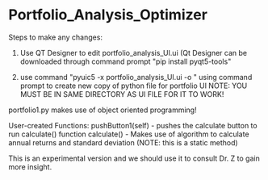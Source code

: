# Portfolio_Analysis_Optimizer

Steps to make any changes:

1. Use QT Designer to edit portfolio_analysis_UI.ui 
(Qt Designer can be downloaded through command prompt "pip install pyqt5-tools"

2. use command "pyuic5 -x portfolio_analysis_UI.ui -o <New File Name>" using command prompt to create new copy of python file for portfolio UI 
NOTE: YOU MUST BE IN SAME DIRECTORY AS UI FILE FOR IT TO WORK!
  
portfolio1.py makes use of object oriented programming! 
  
  User-created Functions:
    pushButton1(self) - pushes the calculate button to run calculate() function 
    calculate() - Makes use of algorithm to calculate annual returns and standard deviation (NOTE: this is a static method)
   
This is an experimental version and we should use it to consult Dr. Z to gain more insight. 
